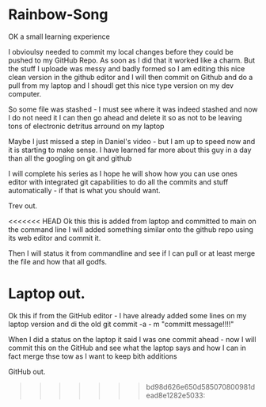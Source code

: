 # Rainbow-Song

OK a small learning experience

I obvioulsy needed to commit my local changes before they could be pushed to my GitHub Repo. As soon as I did that it worked like a charm. But the stuff I uploade was messy and badly formed so I am editing this nice clean version in the github editor and I will then commit on Github and do a pull from my laptop and I shoudl get this nice type version on my dev computer.

So some file was stashed - I must see where it was indeed stashed and now I do not need it I can then go ahead and delete it so as not to be leaving tons of electronic detritus arround on my laptop

Maybe I just missed a step in Daniel's video - but I am up to speed now and it is starting to make sense. I have learned far more about this guy in a day than all the googling on git and github

I will complete his series as I hope he will show how you can use ones editor with integrated git capabilities to do all the commits and stuff automatically - if that is what you should want.

Trev out.

<<<<<<< HEAD
Ok this this is added from laptop and committed to main on the command line 
I will added something similar onto the github repo using its web editor and commit it.

Then I will status it from commandline and see if I can pull or at least merge the file and how that all godfs.

Laptop out.
=======
Ok this if from the GitHub editor - I have already added some lines on my laptop version and di the old git commit -a - m "committ message!!!!"

When I did a status on the laptop it said I was one commit ahead - now I will commit this on the GitHub and see what the laptop says and how I can in fact merge thse tow as I want to keep bith additions

GitHub out.
>>>>>>> bd98d626e650d585070800981dead8e1282e5033:

